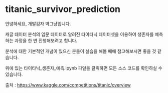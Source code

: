 # titanic_survivor_prediction

안녕하세요, 개발감자 박그냥입니다.

캐글 데이터 분석의 입문 데이터로 알려진 타이타닉 데이터셋을 이용하여 생존자를 예측하는 과정을 한 번 진행해보려고 합니다. 

분석에 대한 기본적인 개념이 있으신 분들이 실습을 해볼 때에 참고해보시면 좋을 것 같습니다.

위에 있는 타이타닉_생존자_예측.ipynb 파일을 클릭하면 모든 소스 코드를 확인하실 수 있습니다.

출처 : https://www.kaggle.com/competitions/titanic/overview



